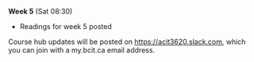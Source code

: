 **Week 5** (Sat 08:30)  
- Readings for week 5 posted

Course hub updates will be posted on https://acit3620.slack.com, which you
can join with a my.bcit.ca email address.
